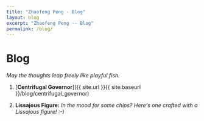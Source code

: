 ```yaml
---
title: "Zhaofeng Peng - Blog"
layout: blog
excerpt: "Zhaofeng Peng -- Blog"
permalink: /blog/
---
```


# Blog

*May the thoughts leap freely like playful fish.*

1. [**Centrifugal Governor**]({{ site.url }}{{ site.baseurl }}/blog/centrifugal_governor)

2. **Lissajous Figure:** *In the mood for some chips? Here's one crafted with a Lissajous figure!* :-)

<!--<script src="https://ajax.googleapis.com/ajax/libs/jquery/3.5.1/jquery.min.js"></script>-->

<!-- Animation: fish jump out of water -->
<!--<div id="jsi-flying-fish-container" class="container" style="background-color:#fff"></div>
<script src="{{ site.url }}{{ site.baseurl }}/js/myfish.js"></script>
<style>
  @media only screen and (max-width: 767px){
  #sidebar_search_box input[type=text]{width:calc(100% - 24px);   }}
  #jsi-flying-fish-container{
    opacity: 0.4;
    position:fixed;
    width: 100%;
    height: 19%;
	  bottom: 0;
  }
</style>-->
<!-- Animation end -->